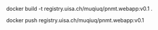 docker build -t registry.uisa.ch/muqiuq/pnmt.webapp:v0.1 .

docker push registry.uisa.ch/muqiuq/pnmt.webapp:v0.1